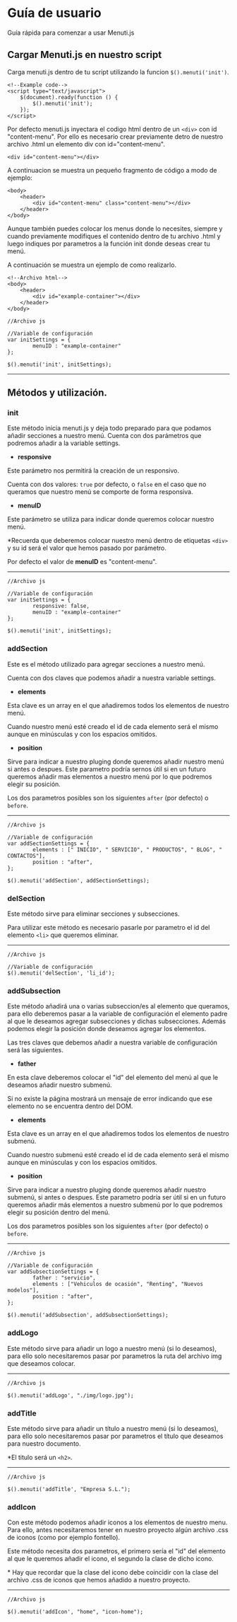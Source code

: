 # Guía de usuario

Guía rápida para comenzar a usar Menuti.js


## Cargar Menuti.js en nuestro script

Carga menuti.js dentro de tu script utilizando la funcion `$().menuti('init')`.

~~~
<!--Example code-->
<script type="text/javascript">
	$(document).ready(function () {
		$().menuti('init');
	});
</script>
~~~


Por defecto menuti.js inyectara el codigo html dentro de un `<div>` con id "content-menu". Por ello es necesario crear previamente detro de nuestro archivo .html un elemento div con id="content-menu".
 

`<div id="content-menu"></div>`

A continuacion se muestra un pequeño fragmento de código a modo de ejemplo:

~~~
<body>
    <header>
        <div id="content-menu" class="content-menu"></div>
    </header>
</body>
~~~


Aunque también puedes colocar los menus donde lo necesites, siempre y cuando previamente modifiques el contenido dentro de tu archivo .html y luego indiques por parametros a la función init donde deseas crear tu menú. 


A continuación se muestra un ejemplo de como realizarlo.

~~~
<!--Archivo html-->
<body>
    <header>
        <div id="example-container"></div>
    </header>
</body>
~~~


~~~
//Archivo js

//Variable de configuración
var initSettings = {
        menuID : "example-container"
};

$().menuti('init', initSettings);

~~~
***


## Métodos y utilización.



### init

Este método inicia menuti.js y deja todo preparado para que podamos añadir secciones a nuestro menú.
Cuenta con dos parámetros que podremos añadir a la variable settings.

- **responsive**

Este parámetro nos permitirá la creación de un responsivo. 


Cuenta con dos valores: `true` por defecto, o `false` en el caso que no queramos que nuestro menú se comporte de forma responsiva.


- **menuID**

Este parámetro se utiliza para indicar donde queremos colocar nuestro menú.

\*Recuerda que deberemos colocar nuestro menú dentro de etiquetas `<div>` y su id será el valor que hemos pasado por parámetro.


Por defecto el valor de **menuID** es "content-menu".


***


~~~
//Archivo js

//Variable de configuración
var initSettings = {
        responsive: false,
        menuID : "example-container"
};

$().menuti('init', initSettings);

~~~


### addSection


Este es el método utilizado para agregar secciones a nuestro menú.


Cuenta con dos claves que podemos añadir a nuestra variable settings.

- **elements**

Esta clave es un array en el que añadiremos todos los elementos de nuestro menú.


Cuando nuestro menú esté creado el id de cada elemento será el mismo aunque en minúsculas y con los espacios omitidos.

- **position**

Sirve para indicar a nuestro pluging donde queremos añadir nuestro menú si antes o despues. Este parametro podría sernos útil si en un futuro queremos añadir mas elementos a nuestro menú por lo que podremos elegir su posición.


Los dos parametros posibles son los siguientes `after` (por defecto) o `before`.


***



~~~
//Archivo js

//Variable de configuración
var addSectionSettings = {
        elements : [" INICIO", " SERVICIO", " PRODUCTOS", " BLOG", " CONTACTOS"],
        position : "after",
};

$().menuti('addSection', addSectionSettings);

~~~ 


### delSection


Este método sirve para eliminar secciones y subsecciones. 


Para utilizar este método es necesario pasarle por parametro el id del elemento `<li>` que queremos eliminar.


***


~~~
//Archivo js

//Variable de configuración
$().menuti('delSection', 'li_id');

~~~ 

### addSubsection


Este método añadirá una o varias subseccion/es al elemento que queramos, para ello deberemos pasar a la variable de configuración el elemento padre al que le deseamos agregar subsecciones y dichas subsecciones. Además podemos elegir la posición donde deseamos agregar los elementos.


Las tres claves que debemos añadir a nuestra variable de configuración será las siguientes.


- **father**


En esta clave deberemos colocar el "id" del elemento del menú al que le deseamos añadir nuestro submenú.


Si no existe la página mostrará un mensaje de error indicando que ese elemento no se encuentra dentro del DOM.


- **elements**


Esta clave es un array en el que añadiremos todos los elementos de nuestro submenú.


Cuando nuestro submenú esté creado el id de cada elemento será el mismo aunque en minúsculas y con los espacios omitidos.
 


- **position**

Sirve para indicar a nuestro pluging donde queremos añadir nuestro submenú, si antes o despues. Este parametro podría ser útil si en un futuro queremos añadir más elementos a nuestro submenú por lo que podremos elegir su posición dentro del menú.


Los dos parametros posibles son los siguientes `after` (por defecto) o `before`.


***



~~~
//Archivo js

//Variable de configuración
var addSubsectionSettings = {
        father : "servicio",
        elements : ["Vehiculos de ocasión", "Renting", "Nuevos modelos"],
        position : "after",
};

$().menuti('addSubsection', addSubsectionSettings);

~~~ 


### addLogo


Este método sirve para añadir un logo a nuestro menú (si lo deseamos), para ello solo necesitaremos pasar por parametros la ruta del archivo img que deseamos colocar.


***


~~~
//Archivo js

$().menuti('addLogo', "./img/logo.jpg");

~~~ 


### addTitle


Este método sirve para añadir un título a nuestro menú (si lo deseamos), para ello solo necesitaremos pasar por parametros el título que deseamos para nuestro documento.


\*El titulo será un `<h2>`.

***


~~~
//Archivo js

$().menuti('addTitle', "Empresa S.L.");

~~~ 


### addIcon


Con este método podemos añadir iconos a los elementos de nuestro menu. Para ello, antes necesitaremos tener en nuestro proyecto algún archivo .css de iconos (como por ejemplo fontello).


Este método necesita dos parametros, el primero sería el "id" del elemento al que le queremos añadir el icono, el segundo la clase de dicho icono.


\* Hay que recordar que la clase del icono debe coincidir con la clase del archivo .css de iconos que hemos añadido a nuestro proyecto.


***


~~~
//Archivo js

$().menuti('addIcon', "home", "icon-home");

~~~ 

